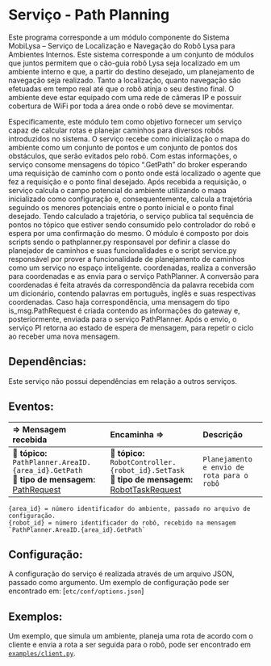 Serviço - Path Planning
==================

Este programa corresponde a um módulo componente do Sistema MobiLysa – Serviço de Localização e Navegação do Robô Lysa para Ambientes Internos. Este sistema corresponde a um conjunto de módulos que juntos permitem que o cão-guia robô Lysa seja localizado em um ambiente interno e que, a partir do destino desejado, um planejamento de navegação seja realizado. Tanto a localização, quanto navegação são efetuadas em tempo real até que o robô atinja o seu destino final. O ambiente deve estar equipado com uma rede de câmeras IP e possuir cobertura de WiFi por toda a área onde o robô deve se movimentar.

Especificamente, este módulo tem como objetivo fornecer um serviço capaz de calcular rotas e planejar caminhos para diversos robôs introduzidos no sistema. O serviço recebe como inicialização o mapa do ambiente como um conjunto de pontos e um conjunto de pontos dos obstáculos, que serão evitados pelo robô. Com estas informações, o serviço consome mensagens do tópico “.GetPath”  do broker esperando uma requisição  de caminho  com o ponto onde está localizado o agente que fez a requisição e o ponto final desejado. Após recebida a requisição, o serviço calcula o campo potencial do ambiente utilizando o mapa inicializado como configuração e, consequentemente, calcula a trajetória seguindo os menores potenciais entre o ponto inicial e o ponto final desejado. Tendo calculado a trajetória, o serviço publica tal sequência de pontos no tópico que estiver sendo consumido pelo controlador do robô e espera por uma confirmação do mesmo. 
O módulo é composto por dois scripts  sendo o  pathplanner.py  responsavel por definir a classe do planejador de caminhos e suas funcionalidades e o script service.py responsável por prover a funcionalidade de planejamento de caminhos como um serviço no espaço inteligente. coordenadas, realiza a conversão para coordenadas e as envia para o serviço PathPlanner. A conversão para coordenadas é feita através da correspondência da palavra recebida com um dicionário, contendo palavras em português, inglês e suas respectivas coordenadas. Caso haja correspondência, uma mensagem do tipo is_msg.PathRequest é criada contendo as informações do gateway e, posteriormente, enviada para o serviço PathPlanner. Após o envio, o serviço PI retorna ao estado de espera de mensagem, para repetir o ciclo ao receber uma nova mensagem.


Dependências:
-----
Este serviço não possui dependências em relação a outros serviços.

Eventos:
--------
<img width=850/> ⇒ Mensagem recebida | <img width=850/> Encaminha ⇒ | <img width=500/> Descrição  
:------------ | :-------- | :----------
:incoming_envelope: **tópico:** `PathPlanner.AreaID.{area_id}.GetPath` <br> :gem: **tipo de mensagem:** [PathRequest] | :incoming_envelope: **tópico:** `RobotController.{robot_id}.SetTask` <br> :gem: **tipo de mensagem:** [RobotTaskRequest] | `Planejamento e envio de rota para o robô`

[RobotTaskRequest]: https://github.com/labviros/is-msgs/tree/master/docs#is.robot.RobotTaskRequest
[PathRequest]: https://github.com/labviros/is-msgs/tree/master/docs#is.robot.PathRequest
```
{area_id} = número identificador do ambiente, passado no arquivo de configuração.
{robot_id} = número identificador do robô, recebido na mensagem `PathPlanner.AreaID.{area_id}.GetPath`
```

Configuração:
----------------
A configuração do serviço é realizada através de um arquivo JSON, passado como argumento. Um exemplo de configuração pode ser encontrado em: [`etc/conf/options.json`]

Exemplos:
------------
Um exemplo, que simula um ambiente, planeja uma rota de acordo com o cliente e envia a rota a ser seguida para o robô, pode ser encontrado em [`examples/client.py`](examples/client.py).


